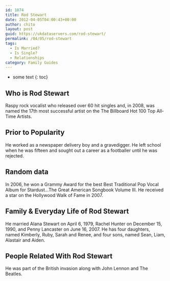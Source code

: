 ```yaml
---
id: 1074
title: Rod Stewart
date: 2012-04-05T04:00:43+00:00
author: chito
layout: post
guid: https://ukdataservers.com/rod-stewart/
permalink: /04/05/rod-stewart
tags:
  - Is Married?
  - Is Single?
  - Relationships
category: Family Guides
---
```


* some text
{: toc}
          
          
## Who is  Rod Stewart
                  
                  
                  
Raspy rock vocalist who released over 60 hit singles and, in 2008, was named the 17th most successful artist on the The Billboard Hot 100 Top All-Time Artists.
                  
                
                
                
## Prior to Popularity 
                  
                  
                  
He worked as a newspaper delivery boy and a gravedigger. He left school when he was fifteen and sought out a career as a footballer until he was rejected.
                  
                
                
                
## Random data 
                  
                  
                  
In 2006, he won a Grammy Award for the best Best Traditional Pop Vocal Album for Stardust&#8230;The Great American Songbook Volume III. He received a star on the Hollywood Walk of Fame in 2007.
                  
                
                
                
## Family & Everyday Life of Rod Stewart
                  
                  
                  
He married Alana Stewart on April 6, 1979, Rachel Hunter on December 15, 1990, and Penny Lancaster on June 16, 2007. He has four daughters, named Kimberly, Ruby, Sarah and Renee, and four sons, named Sean, Liam, Alastair and Aiden.
                  
                
                
                
## People Related With  Rod Stewart
                  
                  
                  
He was part of the British invasion along with John Lennon and The Beatles. 
                  
                
              
            
          
          
          
    
    
  
